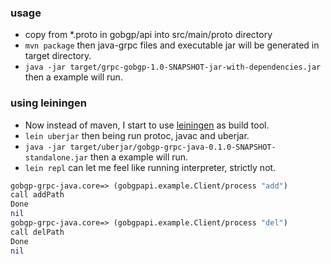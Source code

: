 ### usage

- copy from *.proto in gobgp/api into src/main/proto directory
- `mvn package` then java-grpc files and executable jar will be generated in target directory.
- `java -jar target/grpc-gobgp-1.0-SNAPSHOT-jar-with-dependencies.jar` then a example will run.

### using leiningen

- Now instead of maven, I start to use [leiningen](https://leiningen.org/) as build tool.
- `lein uberjar` then being run protoc, javac and uberjar.      
- `java -jar target/uberjar/gobgp-grpc-java-0.1.0-SNAPSHOT-standalone.jar` then a example will run.
- `lein repl` can let me feel like running interpreter, strictly not.

```Clojure
gobgp-grpc-java.core=> (gobgpapi.example.Client/process "add")
call addPath
Done
nil
gobgp-grpc-java.core=> (gobgpapi.example.Client/process "del")
call delPath
Done
nil
```

